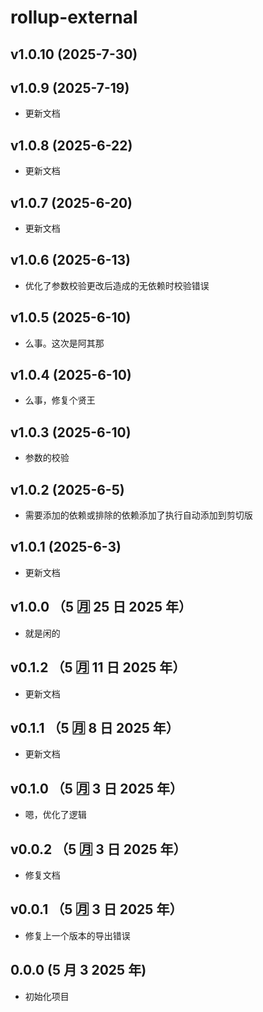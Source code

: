 # rollup-external

## v1.0.10 (2025-7-30)

## v1.0.9 (2025-7-19)

- 更新文档

## v1.0.8 (2025-6-22)

- 更新文档

## v1.0.7 (2025-6-20)

- 更新文档

## v1.0.6 (2025-6-13)

- 优化了参数校验更改后造成的无依赖时校验错误

## v1.0.5 (2025-6-10)

- 么事。这次是阿其那

## v1.0.4 (2025-6-10)

- 么事，修复个贤王

## v1.0.3 (2025-6-10)

- 参数的校验

## v1.0.2 (2025-6-5)

- 需要添加的依赖或排除的依赖添加了执行自动添加到剪切版

## v1.0.1 (2025-6-3)

- 更新文档

## v1.0.0 （5 🈷️ 25 日 2025 年）

- 就是闲的

## v0.1.2 （5 🈷️ 11 日 2025 年）

- 更新文档

## v0.1.1 （5 🈷️ 8 日 2025 年）

- 更新文档

## v0.1.0 （5 🈷️ 3 日 2025 年）

- 嗯，优化了逻辑

## v0.0.2 （5 🈷️ 3 日 2025 年）

- 修复文档

## v0.0.1 （5 🈷️ 3 日 2025 年）

- 修复上一个版本的导出错误

## 0.0.0 (5 月 3 2025 年)

- 初始化项目
